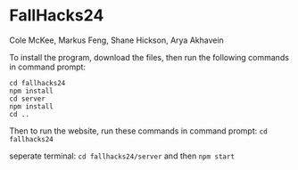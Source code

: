 # FallHacks24
Cole McKee, Markus Feng, Shane Hickson, Arya Akhavein

To install the program, download the files, then run the following commands in command prompt:

```
cd fallhacks24
npm install
cd server
npm install
cd ..
```

Then to run the website, run these commands in command prompt:
`cd fallhacks24`

seperate terminal:
`cd fallhacks24/server`
and then
`npm start`
